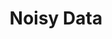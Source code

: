---
types: "word"

title: "Noisy Data"

categories: ['']

tags: ['Noisy', 'Data']

arabic: ['نصوص غير سليمة', 'نصوص غير دقيقة']

publishers: ['خوارزميات الذكاء الاصطناعي في تحليل النص العربي']

types: "word"

slug: ""
---